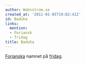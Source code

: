 ```yaml
---
author: Wahnstrom.se
created_at: '2011-01-05T19:02:41Z'
id: Baduha
links:
  mention:
  - Foriansk
  - fridag
title: Baduha
---
```


[Forianska] namnet på [fridag].

  [Forianska]: Foriansk
  [fridag]: fridag